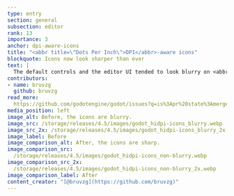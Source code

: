 ```yaml
---
type: entry
section: general
subsection: editor
rank: 13
importance: 3
anchor: dpi-aware-icons
title: "<abbr title=\"Dots Per Inch\">DPI</abbr>-aware icons"
blockquote: Icons now look sharper than ever
text: |
  The default controls and the editor UI tended to look blurry on <abbr title="High Dots Per Inch">HiDPI</abbr> screens. We reworked the rendering of these components in order to make them look sharp on every screen.
contributors:
- name: bruvzg
  github: bruvzg
read_more: 
  https://github.com/godotengine/godot/issues?q=is%3Apr%20state%3Amerged%20105375%20105655%20109118%20109811
media_position: left
image_alt: Before, the icons are blurry.
image_src: /storage/releases/4.5/images/godot_hidpi-icons_blurry.webp
image_src_2x: /storage/releases/4.5/images/godot_hidpi-icons_blurry_2x.webp
image_label: Before
image_comparison_alt: After, the icons are sharp.
image_comparison_src: 
  /storage/releases/4.5/images/godot_hidpi-icons_non-blurry.webp
image_comparison_src_2x: 
  /storage/releases/4.5/images/godot_hidpi-icons_non-blurry_2x.webp
image_comparison_label: After
content_creator: "[@bruvzg](https://github.com/bruvzg)"
---
```

